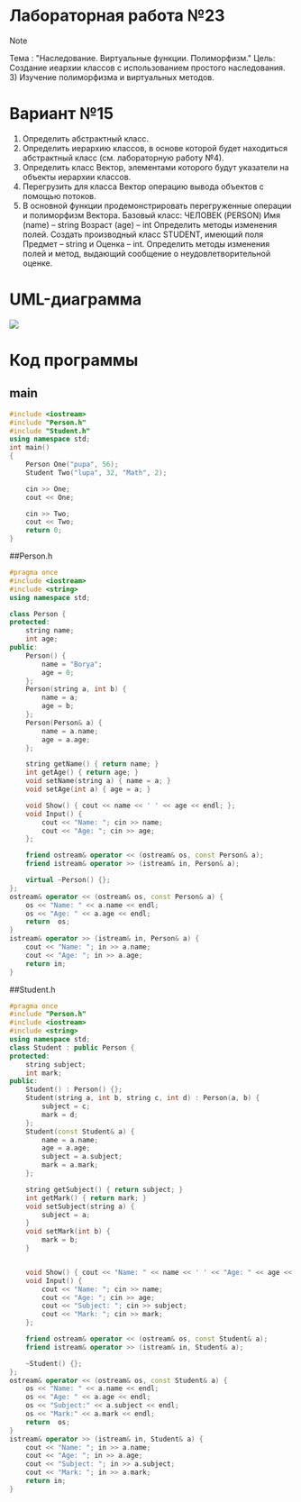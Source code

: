 # Лабораторная работа №23
>[!NOTE]
>Тема : "Наследование. Виртуальные функции. Полиморфизм."
>Цель: Создание иеархии классов с использованием простого наследования. 3)	Изучение полиморфизма и виртуальных методов.

# Вариант №15
1.	Определить абстрактный класс.
2.	Определить иерархию классов, в основе которой будет находиться абстрактный класс (см. лабораторную работу №4).
3.	Определить класс Вектор, элементами которого будут указатели на объекты иерархии классов.
4.	Перегрузить для класса Вектор операцию вывода объектов с помощью потоков.
5.	В основной функции продемонстрировать перегруженные операции и полиморфизм Вектора.
Базовый класс:
ЧЕЛОВЕК (PERSON)
Имя (name) – string Возраст (age) – int
Определить методы изменения полей.
Создать производный класс STUDENT, имеющий поля Предмет – string и Оценка – int. Определить методы изменения полей и метод, выдающий сообщение о
неудовлетворительной оценке.

# UML-диаграмма
![](https://sun9-4.userapi.com/impg/98eXHf-ASpord-X0toQyTYpt4vt-w0qwFjAKOQ/zQtURLUoqos.jpg?size=564x410&quality=96&sign=767b7ed73fd3323ff53b4ab2a679f0c7&type=album)

# Код программы
## main
```cpp
#include <iostream>
#include "Person.h"
#include "Student.h"
using namespace std;
int main()
{
	Person One("pupa", 56);
	Student Two("lupa", 32, "Math", 2);

	cin >> One;
	cout << One;

	cin >> Two;
	cout << Two;
	return 0;
}
```
##Person.h
```cpp
#pragma once
#include <iostream>
#include <string>
using namespace std;

class Person {
protected:
    string name;
    int age;
public:
    Person() {
        name = "Borya";
        age = 0;
    };
    Person(string a, int b) {
        name = a;
        age = b;
    };
    Person(Person& a) {
        name = a.name;
        age = a.age;
    };

    string getName() { return name; }
    int getAge() { return age; }
    void setName(string a) { name = a; }
    void setAge(int a) { age = a; }

    void Show() { cout << name << ' ' << age << endl; };
    void Input() {
        cout << "Name: "; cin >> name;
        cout << "Age: "; cin >> age;
    };

    friend ostream& operator << (ostream& os, const Person& a);
    friend istream& operator >> (istream& in, Person& a);

    virtual ~Person() {};
};
ostream& operator << (ostream& os, const Person& a) {
    os << "Name: " << a.name << endl;
    os << "Age: " << a.age << endl;
    return  os;
}
istream& operator >> (istream& in, Person& a) {
    cout << "Name: "; in >> a.name;
    cout << "Age: "; in >> a.age;
    return in;
}
```
##Student.h
```cpp
#pragma once
#include "Person.h"
#include <iostream>
#include <string>
using namespace std;
class Student : public Person {
protected:
    string subject;
    int mark;
public:
    Student() : Person() {};
    Student(string a, int b, string c, int d) : Person(a, b) {
        subject = c;
        mark = d;
    };
    Student(const Student& a) {
        name = a.name;
        age = a.age;
        subject = a.subject;
        mark = a.mark;
    };

    string getSubject() { return subject; }
    int getMark() { return mark; }
    void setSubject(string a) {
        subject = a;
    }
    void setMark(int b) {
        mark = b;
    }


    void Show() { cout << "Name: " << name << ' ' << "Age: " << age << ' ' << "Subject: " << subject << "Mark:" << mark << endl; };
    void Input() {
        cout << "Name: "; cin >> name;
        cout << "Age: "; cin >> age;
        cout << "Subject: "; cin >> subject;
        cout << "Mark: "; cin >> mark;
    };

    friend ostream& operator << (ostream& os, const Student& a);
    friend istream& operator >> (istream& in, Student& a);

    ~Student() {};
};
ostream& operator << (ostream& os, const Student& a) {
    os << "Name: " << a.name << endl;
    os << "Age: " << a.age << endl;
    os << "Subject:" << a.subject << endl;
    os << "Mark:" << a.mark << endl;
    return  os;
}
istream& operator >> (istream& in, Student& a) {
    cout << "Name: "; in >> a.name;
    cout << "Age: "; in >> a.age;
    cout << "Subject: "; in >> a.subject;
    cout << "Mark: "; in >> a.mark;
    return in;
}
```
